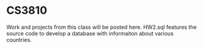 # CS3810
Work and projects from this class will be posted here.
HW2.sql features the source code to develop a database with informaiton about various countries.
